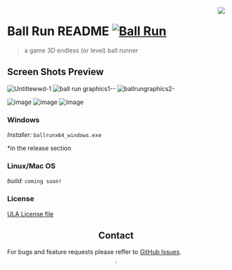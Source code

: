 
<img src="still making a logo" align="right" />

# Ball Run README [![Ball Run](https://cdn.jsdelivr.net/gh/sindresorhus/awesome@d7305f38d29fed78fa85652e3a63e154dd8e8829/media/badge.svg)](https://github.com/YehiaWLD/BallRun)
>a game 3D endless (or level) ball runner


## Screen Shots Preview
![Untitlewwd-1](https://user-images.githubusercontent.com/66638625/212493669-8b25786b-31f8-4af8-8feb-f39a5d0a056c.png) ![ball run graphics1--](https://user-images.githubusercontent.com/66638625/212493664-28f1f551-eba7-42f8-bee8-8eb54b415287.png) ![ballrungraphics2-](https://user-images.githubusercontent.com/66638625/212493668-cdd62354-b21d-4048-8b72-6a43475f4da7.png)

![image](https://user-images.githubusercontent.com/66638625/212494102-18a717ed-7f9f-42b2-9ebe-4e1e5327faa1.png)
![image](https://user-images.githubusercontent.com/66638625/212494157-3af1df58-b55f-481f-ad3c-383d855844b2.png)
![image](https://user-images.githubusercontent.com/66638625/212494135-ddd9238a-19c9-4b9a-a329-13f241517789.png)


### Windows

_Installer:_ `ballrunx64_windows.exe` 

*in the release section


### Linux/Mac OS

_build:_ `coming soon!`  


### License 
[ULA License file](https://github.com/YehiaWLD/Ball-Run/blob/main/LICENSE)


## <div align="center">Contact</div>

For bugs and feature requests please reffer to [GitHub Issues](https://github.com/YehiaWLD/Ball-Run/issues).

<div align="center">
  <a href="https://github.com/YehiaWLD" style="text-decoration:none;">
    <img src="https://github.com/ultralytics/assets/raw/main/social/logo-social-github.png" width="3%" alt="" /></a>
</div>



